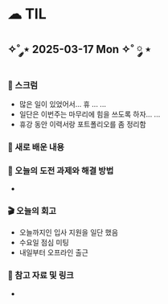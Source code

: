 # ☁︎ TIL

## ✧˚ ༘⋆ 2025-03-17 Mon ✧˚ ༘ ⋆

### 💬 스크럼
- 많은 일이 있었어서... 휴 ... ...
- 일단은 이번주는 마무리에 힘을 쓰도록 하자... ...
- 휴강 동안 이력서랑 포트폴리오를 좀 정리함

### 🖤 새로 배운 내용

### 🏁 오늘의 도전 과제와 해결 방법
- 

### 🎬 오늘의 회고
- 오늘까지인 입사 지원을 일단 했음
- 수요일 점심 미팅
- 내일부터 오프라인 출근

### 👀 참고 자료 및 링크
- 